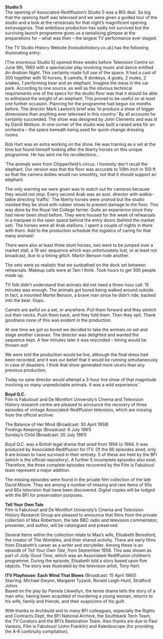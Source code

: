 
**Studio 5**  
The opening of Associated-Rediffusion’s Studio 5 was a BIG deal. So big that the opening itself was televised and we were given a guided tour of the studio and a look at the rehearsals for that night’s magnificent opening extravaganza. That ambitious production has sadly not survived but the surviving launch programme gives us a tantalising glimpse at the preparations for – what was then – the largest TV performance ever staged.  

The TV Studio History Website [tvstudiohistory.co.uk] has the following illuminating entry:

[The enormous Studio 5] opened three weeks before Television Centre on June 9th, 1960 with a spectacular play involving music and dance entitled _An Arabian Night_. This certainly made full use of the space. It had a cast of 300 together with 10 horses, 8 camels, 6 donkeys, 4 goats, 2 mules, 2 snakes, 1 performing bear and an elephant. Imagine the mess in the car park. According to one source, as well as the obvious technical requirements one of the specs for the studio floor was that it should be able to withstand the weight of an elephant. This proved to be useful on at least one further occasion. Planning for the programme had begun six months before. The director Mark Lawton’s brief was ‘to produce a show of bigger dimensions than anything ever televised in this country.’ By all accounts he certainly succeeded. The show was designed by John Clements and was lit by David Motture. In one corner of the studio was built a raised area for an orchestra – the space beneath being used for quick-change dressing rooms.

Bob Hart was an extra working on the show. He was training as a vet at the time but found himself looking after the liberty horses on this unique programme. He has sent me his recollections…

‘The animals were from Chipperfield’s circus. I honestly don’t recall the elephant. Our version was that the floor was accurate to 1/8th inch in 100 ft so that the camera dollies would run smoothly, not that it should support an elephant.

The only warning we were given was to watch out for cameras because they would not stop. Every second Arab was an asst. director with walkie-talkie directing ‘traffic’. The liberty horses were unshod but the studio insisted they be shod with rubber shoes to prevent damage to the floor. This was done by the Royal Vet College farrier. Quite an experience since they had never been shod before. They were housed for the week of rehearsals in a marquee in the open space behind the entry doors (behind the market set). The horses were all Arab stallions. I spent a couple of nights in there with them. Add to the production schedule the logistics of caring for that many animals!

There were also at least three stunt horses, two were to be jumped over a market stall, a 19 sec sequence which was unfortunately lost, or at least not broadcast, due to a timing glitch. Martin Benson rode another.

The sets were so realistic that we sunbathed on the dock set between rehearsals. Makeup calls were at 7am I think. Took hours to get 300 people made up.

TV folk didn’t understand that animals did not need a three-hour call. 15 minutes was enough. The animals got bored being walked around outside. In fact, a mounted Martin Benson, a brave man since he didn’t ride, backed into the bear. Oops.

Camels are awful on a set, or anywhere. Pull them forward and they stretch out their necks. Push them back, and they fold them. Then they spit. Thank goodness none of this was evident in the production.

At one time we got so bored we decided to take the animals on set and stage another caravan. The director was delighted and wanted the sequence kept. A few minutes later it was rescinded – timing would be thrown out!

We were told the production would be live, although the final dress had been recorded, and it was our belief that it would be running simultaneously in case of disasters. I think that show generated more ulcers than any previous production.

Today no sane director would attempt a 3-hour live show of that magnitude involving so many unpredictable animals. It was a wild experience.’

**Boyd Q.C.**  
Film is Fabulous! and De Montfort University’s Cinema and Television History research centre are pleased to announce the recovery of three episodes of vintage Associated-Rediffusion television, which are missing from the official archive:

The Balance of Her Mind (Broadcast: 30 April 1958)  
Findings Keepings (Broadcast: 6 July 1961)  
Sunday’s Child (Broadcast: 20 July 1961)

_Boyd Q.C._ was a British legal drama that aired from 1956 to 1964. It was produced by Associated-Rediffusion for ITV. Of the 80 episodes aired, only 6 are known to have survived in their entirety. 5 of these are held by the BFI (which is the official repository). A further 5 incomplete episodes also exist. Therefore, the three complete episodes recovered by the Film is Fabulous! team represent a major addition.

The missing episodes were found in the private film collection of the late David Moore. They are among a number of missing and rare items of 50s and 60s television that have been discovered. Digital copies will be lodged with the BFI for preservation purposes.

**Tell Your Own Tale**  
Film is Fabulous! and De Montfort University’s Cinema and Television History Research Group are pleased to announce that films from the private collection of Max Robertson, the late BBC radio and television commentator, presenter, and author, will be catalogued and preserved.

Several items within the collection relate to Max’s wife, Elisabeth Beresford, the creator of The Wombles, and their shared activity. There are early films from Elisabeth’s career as a writer and storyteller. Among these is an episode of _Tell Your Own Tale_, from September 1956. This was shown as part of _Jolly Good Time_, which was an Associated-Rediffusion children’s programme. During the episode, Elisabeth told a story based upon five objects. The story was illustrated by the television artist, Tony Hart.

**ITV Playhouse: Each Wind That Blows** (Broadcast: 15 April 1960)  
Starring: Michael Gwynn, Margaret Tyzack, Ronald Leigh-Hunt, Stratford Johns  
Based on the play by Pamela Llewellyn, the tense drama tells the story of a man who, having been acquitted of murdering a young woman, returns to his wife, family and friends, and their suspicions of his guilt.

With thanks to Archbuild and to many BFI colleagues, especially the Rights and Contracts Dept, the BFI National Archive, the Southbank Tech Team, the TV Curators and the BFI’s Restoration Team. Also thanks are due to Paul Vanezis, Film is Fabulous! (John Franklin) and Kaleidoscope (for providing the A-R continuity compilation).


<!--stackedit_data:
eyJoaXN0b3J5IjpbMTcyMjM3NDI0OV19
-->